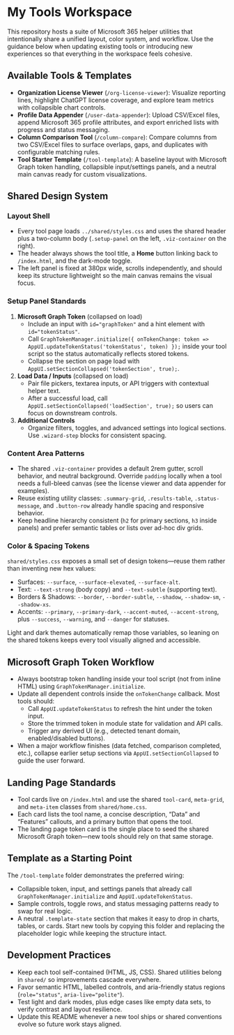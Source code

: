# My Tools Workspace

This repository hosts a suite of Microsoft 365 helper utilities that intentionally share a unified layout, color system, and workflow. Use the guidance below when updating existing tools or introducing new experiences so that everything in the workspace feels cohesive.

## Available Tools & Templates
- **Organization License Viewer** (`/org-license-viewer`): Visualize reporting lines, highlight ChatGPT license coverage, and explore team metrics with collapsible chart controls.
- **Profile Data Appender** (`/user-data-appender`): Upload CSV/Excel files, append Microsoft 365 profile attributes, and export enriched lists with progress and status messaging.
- **Column Comparison Tool** (`/column-compare`): Compare columns from two CSV/Excel files to surface overlaps, gaps, and duplicates with configurable matching rules.
- **Tool Starter Template** (`/tool-template`): A baseline layout with Microsoft Graph token handling, collapsible input/settings panels, and a neutral main canvas ready for custom visualizations.

## Shared Design System
### Layout Shell
- Every tool page loads `../shared/styles.css` and uses the shared header plus a two-column body (`.setup-panel` on the left, `.viz-container` on the right).
- The header always shows the tool title, a **Home** button linking back to `/index.html`, and the dark-mode toggle.
- The left panel is fixed at 380px wide, scrolls independently, and should keep its structure lightweight so the main canvas remains the visual focus.

### Setup Panel Standards
1. **Microsoft Graph Token** (collapsed on load)
   - Include an input with `id="graphToken"` and a hint element with `id="tokenStatus"`.
   - Call `GraphTokenManager.initialize({ onTokenChange: token => AppUI.updateTokenStatus('tokenStatus', token) });` inside your tool script so the status automatically reflects stored tokens.
   - Collapse the section on page load with `AppUI.setSectionCollapsed('tokenSection', true);`.
2. **Load Data / Inputs** (collapsed on load)
   - Pair file pickers, textarea inputs, or API triggers with contextual helper text.
   - After a successful load, call `AppUI.setSectionCollapsed('loadSection', true);` so users can focus on downstream controls.
3. **Additional Controls**
   - Organize filters, toggles, and advanced settings into logical sections. Use `.wizard-step` blocks for consistent spacing.

### Content Area Patterns
- The shared `.viz-container` provides a default 2rem gutter, scroll behavior, and neutral background. Override `padding` locally when a tool needs a full-bleed canvas (see the license viewer and data appender for examples).
- Reuse existing utility classes: `.summary-grid`, `.results-table`, `.status-message`, and `.button-row` already handle spacing and responsive behavior.
- Keep headline hierarchy consistent (`h2` for primary sections, `h3` inside panels) and prefer semantic tables or lists over ad-hoc div grids.

### Color & Spacing Tokens
`shared/styles.css` exposes a small set of design tokens—reuse them rather than inventing new hex values:
- Surfaces: `--surface`, `--surface-elevated`, `--surface-alt`.
- Text: `--text-strong` (body copy) and `--text-subtle` (supporting text).
- Borders & Shadows: `--border`, `--border-subtle`, `--shadow`, `--shadow-sm`, `--shadow-xs`.
- Accents: `--primary`, `--primary-dark`, `--accent-muted`, `--accent-strong`, plus `--success`, `--warning`, and `--danger` for statuses.

Light and dark themes automatically remap those variables, so leaning on the shared tokens keeps every tool visually aligned and accessible.

## Microsoft Graph Token Workflow
- Always bootstrap token handling inside your tool script (not from inline HTML) using `GraphTokenManager.initialize`.
- Update all dependent controls inside the `onTokenChange` callback. Most tools should:
  - Call `AppUI.updateTokenStatus` to refresh the hint under the token input.
  - Store the trimmed token in module state for validation and API calls.
  - Trigger any derived UI (e.g., detected tenant domain, enabled/disabled buttons).
- When a major workflow finishes (data fetched, comparison completed, etc.), collapse earlier setup sections via `AppUI.setSectionCollapsed` to guide the user forward.

## Landing Page Standards
- Tool cards live on `/index.html` and use the shared `tool-card`, `meta-grid`, and `meta-item` classes from `shared/home.css`.
- Each card lists the tool name, a concise description, “Data” and “Features” callouts, and a primary button that opens the tool.
- The landing page token card is the single place to seed the shared Microsoft Graph token—new tools should rely on that same storage.

## Template as a Starting Point
The `/tool-template` folder demonstrates the preferred wiring:
- Collapsible token, input, and settings panels that already call `GraphTokenManager.initialize` and `AppUI.updateTokenStatus`.
- Sample controls, toggle rows, and status messaging patterns ready to swap for real logic.
- A neutral `.template-state` section that makes it easy to drop in charts, tables, or cards.
Start new tools by copying this folder and replacing the placeholder logic while keeping the structure intact.

## Development Practices
- Keep each tool self-contained (HTML, JS, CSS). Shared utilities belong in `shared/` so improvements cascade everywhere.
- Favor semantic HTML, labelled controls, and aria-friendly status regions (`role="status"`, `aria-live="polite"`).
- Test light and dark modes, plus edge cases like empty data sets, to verify contrast and layout resilience.
- Update this README whenever a new tool ships or shared conventions evolve so future work stays aligned.
